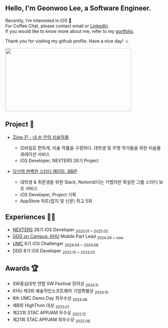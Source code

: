 ## Hello, I'm Geonwoo Lee, a Software Engineer.

Recently, I'm interested in iOS   
For Coffee Chat, please contact email or [LinkedIn](https://www.linkedin.com/in/2dubu).  
If you would like to know more about me, refer to my [portfolio](https://2dubu.notion.site/).  

Thank you for visiting my github profile. Have a nice day! ☺️

<a href="https://github.com/devxb/gitanimals">
<img
  src="https://render.gitanimals.org/farms/2dubu"
  width="400"
  height="200"
/>
</a>

## Project 🐥
- [Ziine 진 - 내 손 안의 미술작품](https://apps.apple.com/kr/app/ziine-%EC%A7%84-%EB%82%B4-%EC%86%90-%EC%95%88%EC%9D%98-%EB%AF%B8%EC%88%A0-%EC%9E%91%ED%92%88/id6742029319)
  - 모바일로 편하게, 미술 작품을 구경하다. 대학생 및 무명 작가들을 위한 미술품 큐레이션 서비스
  - iOS Developer, NEXTERS 26기 Project

- [당신의 완벽한 스터디 메이트, BBIP](https://apps.apple.com/kr/app/bbip/id6670203690)  
  - 대학생 & 취준생을 위한 Slack, Notion보다는 가볍지만 확실한 그룹 스터디 보조 서비스
  - iOS Developer, Project 기획
  - AppStore 차트(잡지 및 신문) 최고 5위

## Experiences 🏃🏻
- [NEXTERS](https://nexters.co.kr/) 26기 iOS Developer <sub> 2025.01 ~ 2025.02</sub>
- [GDG on Campus: KHU](https://gdg.community.dev/gdg-on-campus-kyunghee-university-yongin-south-korea/) Mobile Part Lead <sub> 2024.09 ~ now</sub>
- [UMC](https://umc.makeus.in/) 6기 iOS Challenger <sub> 2024.04 ~ 2024.08</sub>
- DDD 8기 iOS Developer <sub> 2022.10 ~ 2023.02</sub>

## Awards 🏆
- SW중심대학 연합 SW Festival 장려상 <sub>2024.11</sub>
- KHU 제3회 예술적인소프트웨어 기업특별상 <sub>2024.10</sub>
- 6th UMC Demo Day 최우수상 <sub>2024.08</sub>
- 제8회 HighThon 대상 <sub>2023.01</sub>
- 제22회 STAC APPJAM 우수상 <sub>2022.12</sub>
- 제21회 STAC APPJAM 최우수상 <sub>2022.08</sub>
